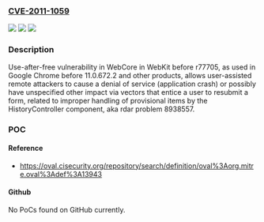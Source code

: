 ### [CVE-2011-1059](https://cve.mitre.org/cgi-bin/cvename.cgi?name=CVE-2011-1059)
![](https://img.shields.io/static/v1?label=Product&message=n%2Fa&color=blue)
![](https://img.shields.io/static/v1?label=Version&message=n%2Fa&color=blue)
![](https://img.shields.io/static/v1?label=Vulnerability&message=n%2Fa&color=brighgreen)

### Description

Use-after-free vulnerability in WebCore in WebKit before r77705, as used in Google Chrome before 11.0.672.2 and other products, allows user-assisted remote attackers to cause a denial of service (application crash) or possibly have unspecified other impact via vectors that entice a user to resubmit a form, related to improper handling of provisional items by the HistoryController component, aka rdar problem 8938557.

### POC

#### Reference
- https://oval.cisecurity.org/repository/search/definition/oval%3Aorg.mitre.oval%3Adef%3A13943

#### Github
No PoCs found on GitHub currently.

